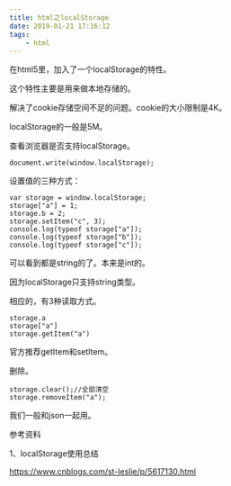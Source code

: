 ```yaml
---
title: html之localStorage
date: 2019-01-21 17:16:12
tags:
	- html
---
```




在html5里，加入了一个localStorage的特性。

这个特性主要是用来做本地存储的。

解决了cookie存储空间不足的问题。cookie的大小限制是4K。

localStorage的一般是5M。

查看浏览器是否支持localStorage。

```
document.write(window.localStorage);
```

设置值的三种方式：

```
var storage = window.localStorage;
storage["a"] = 1;
storage.b = 2;
storage.setItem("c", 3);
console.log(typeof storage["a"]);
console.log(typeof storage["b"]);
console.log(typeof storage["c"]);
```

可以看到都是string的了。本来是int的。

因为localStorage只支持string类型。

相应的，有3种读取方式。

```
storage.a
storage["a"]
storage.getItem("a")
```

官方推荐getItem和setItem。

删除。

```
storage.clear();//全部清空
storage.removeItem("a");
```



我们一般和json一起用。



参考资料

1、localStorage使用总结

https://www.cnblogs.com/st-leslie/p/5617130.html